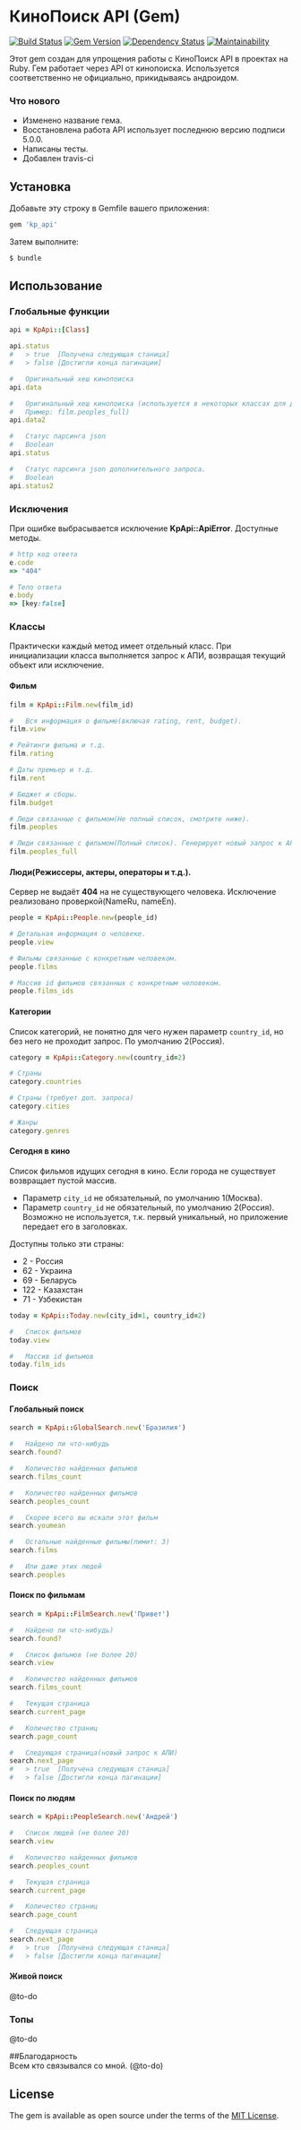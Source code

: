 # КиноПоиск API (Gem) 
[![Build Status](https://travis-ci.org/groverz/kp_api.svg?branch=master)](https://travis-ci.org/groverz/kp_api) 
[![Gem Version](https://badge.fury.io/rb/kp_api.svg)](https://badge.fury.io/rb/kp_api) 
[![Dependency Status](https://gemnasium.com/badges/github.com/groverz/kp_api.svg)](https://gemnasium.com/github.com/groverz/kp_api)
[![Maintainability](https://api.codeclimate.com/v1/badges/01df704ac22f9271ecc8/maintainability)](https://codeclimate.com/github/groverz/kp_api/maintainability)

Этот gem создан для упрощения работы с КиноПоиск API в проектах на Ruby.
Гем работает через API от кинопоиска. 
Используется соответственно не официально, прикидываясь андроидом.

### Что нового
* Изменено название гема.
* Восстановлена работа API использует последнюю версию подписи 5.0.0.
* Написаны тесты.
* Добавлен travis-ci

## Установка
Добавьте эту строку в Gemfile вашего приложения:
```ruby
gem 'kp_api'
```

Затем выполните:
```bash
$ bundle
```    

## Использование
### Глобальные функции
```ruby
api = KpApi::[Class] 
```
```ruby
api.status 
#   > true  [Получена следующая станица]
#   > false [Достигли конца пагинации]
```
```ruby
#   Оригинальный хеш кинопоиска
api.data 
```
```ruby
#   Оригинальный хеш кинопоиска (используется в некоторых классах для дополнительного запроса). 
#   Пример: film.peoples_full)
api.data2 
```
```ruby
#   Статус парсинга json 
#   Boolean
api.status 
```
```ruby
#   Статус парсинга json дополнительного запроса.
#   Boolean
api.status2
```
### Исключения 
При ошибке выбрасывается исключение __KpApi::ApiError__. Доступные методы.
```ruby
# http код ответа
e.code
=> "404"
```
```ruby
# Тело ответа
e.body
=> [key:false]
```
### Классы 
Практически каждый метод имеет отдельный класс. При инициализации класса 
выполняется запрос к АПИ, возвращая текущий объект или исключение.
#### Фильм
```ruby
film = KpApi::Film.new(film_id)
```
```ruby
#   Вся информация о фильме(включая rating, rent, budget).
film.view
```
```ruby
# Рейтинги фильма и т.д.
film.rating
```
```ruby
# Даты премьер и т.д.
film.rent
```
```ruby
# Бюджет и сборы.
film.budget
```
```ruby
# Люди связанные с фильмом(Не полный список, смотрите ниже).
film.peoples
```
```ruby
# Люди связанные с фильмом(Полный список). Генерирует новый запрос к API.
film.peoples_full
```
#### Люди(Режиссеры, актеры, операторы и т.д.).
Сервер не выдаёт __404__ на не существующего человека.
Исключение реализовано проверкой(NameRu, nameEn).
```ruby
people = KpApi::People.new(people_id)
```
```ruby
# Детальная информация о человеке.
people.view
```
```ruby
# Фильмы связанные с конкретным человеком.
people.films
```
```ruby
# Массив id фильмов связанных с конкретным человеком.
people.films_ids
```
#### Категории
Список категорий, не понятно для чего нужен параметр `country_id`, но без него не
проходит запрос. По умолчанию 2(Россия).
```ruby
category = KpApi::Category.new(country_id=2)
```
```ruby
# Страны
category.countries
```
```ruby
# Страны (требует доп. запроса)
category.cities
```
```ruby
# Жанры
category.genres
```
#### Сегодня в кино
Список фильмов идущих сегодня в кино.
Если города не существует возвращает пустой массив.

* Параметр  `city_id`    не обязательный, по умолчанию 1(Москва). 
* Параметр  `country_id` не обязательный, по умолчанию 2(Россия). 
Возможно не используется, т.к. первый уникальный, но приложение передает его в заголовках.

Доступны только эти страны:
* 2 - Россия
* 62 - Украина
* 69 - Беларусь
* 122 - Казахстан
* 71 - Узбекистан
```ruby
today = KpApi::Today.new(city_id=1, country_id=2)
```
```ruby
#   Список фильмов
today.view
```
```ruby
#   Массив id фильмов
today.film_ids
```
### Поиск
#### Глобальный поиск
```ruby
search = KpApi::GlobalSearch.new('Бразилия')
```
```ruby
#   Найдено ли что-нибудь
search.found?
```
```ruby
#   Количество найденных фильмов
search.films_count
```
```ruby
#   Количество найденных фильмов
search.peoples_count
```
```ruby
#   Скорее всего вы искали этот фильм
search.youmean
```
```ruby
#   Остальные найденные фильмы(лимит: 3)
search.films
```
```ruby
#   Или даже этих людей
search.peoples
```
#### Поиск по фильмам
```ruby
search = KpApi::FilmSearch.new('Привет')
```
```ruby
#   Найдено ли что-нибудь)
search.found?
```
```ruby
#   Список фильмов (не более 20)
search.view
```
```ruby
#   Количество найденных фильмов
search.films_count
```
```ruby
#   Текущая страница
search.current_page
```
```ruby
#   Количество страниц
search.page_count
```
```ruby
#   Следующая страница(новый запрос к АПИ)
search.next_page
#   > true  [Получена следующая станица]
#   > false [Достигли конца пагинации]
```
#### Поиск по людям
```ruby
search = KpApi::PeopleSearch.new('Андрей')
```
```ruby
#   Список людей (не более 20)
search.view
```
```ruby
#   Количество найденных фильмов
search.peoples_count
```
```ruby
#   Текущая страница
search.current_page
```
```ruby
#   Количество страниц
search.page_count
```
```ruby
#   Следующая страница
search.next_page
#   > true  [Получена следующая станица]
#   > false [Достигли конца пагинации]
```
#### Живой поиск
@to-do
### Топы
@to-do



##Благодарность    
Всем кто связывался со мной. (@to-do)


## License
The gem is available as open source under the terms of the [MIT License](http://opensource.org/licenses/MIT).
